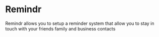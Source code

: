 Remindr
=======

Remindr allows you to setup a reminder system that allow you to stay in touch with your friends family and business contacts
